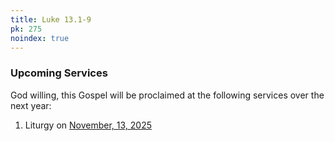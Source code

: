 ```yaml
---
title: Luke 13.1-9
pk: 275
noindex: true
---
```


### Upcoming Services

God willing, this Gospel will be proclaimed at the following services over the next year:


1. Liturgy on [November, 13, 2025](https://orthocal.info/readings/gregorian/2025/11/13/)
